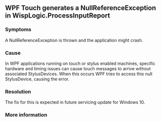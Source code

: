## WPF Touch generates a NullReferenceException in WispLogic.ProcessInputReport

### Symptoms
A NullReferenceException is thrown and the application might crash.

### Cause
In WPF applications running on touch or stylus enabled machines, specific hardware and timing issues can cause touch messages to arrive without associated StylusDevices.  When this occurs WPF tries to access this null StylusDevice, causing the error.

### Resolution
The fix for this is expected in future servicing update for Windows 10.

### More information